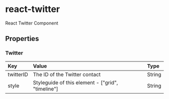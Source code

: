 # react-twitter

React Twitter Component

## Properties

### Twitter

|Key|Value|Type|
|:--|:----|:---|
|twitterID|The ID of the Twitter contact|String|
|style|Styleguide of this element - ["grid", "timeline"]|String|
